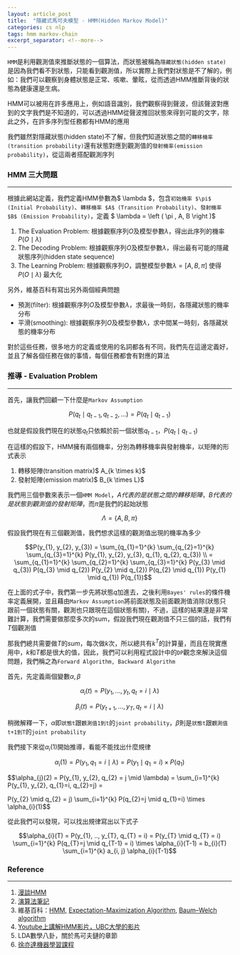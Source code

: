 ```yaml
---
layout: article_post
title:  "隱藏式馬可夫模型 - HMM(Hidden Markov Model)"
categories: cs nlp
tags: hmm markov-chain
excerpt_separator: <!--more-->
---
```


`HMM`是利用觀測值來推斷狀態的一個算法，而狀態被稱為`隱藏狀態(hidden state)`是因為我們看不到狀態，只能看到觀測值，所以實際上我們對狀態是不了解的，例如：我們可以觀察到身體狀態是正常、咳嗽、暈眩，從而透過HMM推斷背後的狀態為健康還是生病。

HMM可以被用在許多應用上，例如語音識別，我們觀察得到聲波，但該聲波對應到的文字我們是不知道的，可以透過HMM從聲波推回狀態來得到可能的文字，除此之外，在許多序列型任務都有HMM的應用

我們雖然對隱藏狀態(hidden state)不了解，但我們知道狀態之間的`轉移機率(transition probability)`還有狀態對應到觀測值的`發射機率(emission probability)`，從這兩者搭配觀測序列

<!--more-->

### HMM 三大問題
---
根據此網站定義，我們定義HMM參數為$ \lambda $，包含`初始機率 $\pi$ (Initial Probability)`、`轉移機率 $A$ (Transition Probability)`、`發射機率 $B$ (Emission Probability)`，定義 $ \lambda = \left ( \pi , A, B \right )$

1. The Evaluation Problem: 根據觀察序列$O$及模型參數$\lambda$，得出此序列的機率$P(O \mid \lambda)$
2. The Decoding Problem: 根據觀察序列$O$及模型參數$\lambda$，得出最有可能的隱藏狀態序列(hidden state sequence)
3. The Learning Problem: 根據觀察序列$O$，調整模型參數$\lambda = \left [ A, B, \pi \right ]$  使得 $P(O \mid \lambda)$ 最大化


另外，維基百科有寫出另外兩個經典問題

- 預測(filter): 根據觀察序列$O$及模型參數$\lambda$，求最後一時刻，各隱藏狀態的機率分布
- 平滑(smoothing): 根據觀察序列$O$及模型參數$\lambda$，求中間某一時刻，各隱藏狀態的機率分布

對於這些任務，很多地方的定義或使用的名詞都各有不同，我們先在這邊定義好，並且了解各個任務在做的事情，每個任務都會有對應的算法

### 推導 - Evaluation Problem
---
首先，讓我們回顧一下什麼是`Markov Assumption`

$$P(q_{t} \mid q_{t-1}, q_{t-2}, ...) = P(q_{t} \mid q_{t-1})$$

也就是假設我們現在的狀態$q_{t}$只依賴於前一個狀態$q_{t-1}$，$P(q_{t} \mid q_{t-1})$

在這樣的假設下，HMM擁有兩個機率，分別為轉移機率與發射機率，以矩陣的形式表示

1. 轉移矩陣(transition matrix)$ A_{k \times k}$
2. 發射矩陣(emission matrix)$ B_{k \times L}$

我們用三個參數來表示一個`HMM Model`，$A代表的是狀態之間的轉移矩陣，B代表的是狀態到觀測值的發射矩陣$，而$\pi$是我們的起始狀態

$$\Lambda = \{ A, B, \pi \}$$

假設我們現在有三個觀測值，我們想求這樣的觀測值出現的機率為多少

$$P(y_{1}, y_{2}, y_{3}) = \sum_{q_{1}=1}^{k} \sum_{q_{2}=1}^{k} \sum_{q_{3}=1}^{k} P(y_{1}, y_{2}, y_{3}, q_{1}, q_{2}, q_{3}) \\ = \sum_{q_{1}=1}^{k} \sum_{q_{2}=1}^{k} \sum_{q_{3}=1}^{k} P(y_{3} \mid q_{3}) P(q_{3} \mid q_{2}) P(y_{2} \mid q_{2}) P(q_{2} \mid q_{1}) P(y_{1} \mid q_{1}) P(q_{1})$$

在上面的式子中，我們第一步先將狀態$q$加進去，之後利用`Bayes' rules`的條件機率定義展開，並且藉由`Markov Assumption`將前面狀態及前面觀測值消除(狀態只跟前一個狀態有關，觀測也只跟現在這個狀態有關)，不過，這樣的結果還是非常難計算，我們需要做那麼多次的sum，假設我們現在觀測值不只三個的話，我們有$T$個觀測值

那我們總共需要做$T$的$sum$，每次做$k$次，所以總共有$k^{T}$的計算量，而且在現實應用中，$k$和$T$都是很大的值，因此，我們可以利用程式設計中的`DP`觀念來解決這個問題，我們稱之為`Forward Algorithm, Backward Algorithm`

首先，先定義兩個變數$\alpha , \beta$

$$\alpha_{i}(t) = P(y_{1}, ..., y_{t}, q_{t} = i \mid \lambda)$$

$$\beta_{i}(t) = P(y_{t+1}, ..., y_{T}, q_{t} = i \mid \lambda)$$

稍微解釋一下，$\alpha$即`狀態t`跟`觀測值1到t`的`joint probability`，$\beta$則是`狀態t`跟`觀測值t+1到T`的`joint probability`

我們接下來從$\alpha_{i}(1)$開始推導，看能不能找出什麼規律

$$\alpha_{i}(1) = P(y_{1}, q_{1} = i \mid \lambda) = P(y_{1} \mid q_{1} = i) \times P(q_{1})$$

$$\alpha_{j}(2) = P(y_{1}, y_{2}, q_{2} = j \mid \lambda) = \sum_{i=1}^{k} P(y_{1}, y_{2}, q_{1}=i, q_{2}=j) = 

P(y_{2} \mid q_{2} = j) \sum_{i=1}^{k} P(q_{2}=j \mid q_{1}=i) \times \alpha_{i}(1)$$

從此我們可以發現，可以找出規律寫出以下式子

$$\alpha_{i}(T) = P(y_{1}, .., y_{T}, q_{T} = i) = P(y_{T} \mid q_{T} = i) \sum_{i=1}^{k} P(q_{T}=j \mid q_{T-1} = i) \times \alpha_{i}(T-1) = b_{i}(T) \sum_{i=1}^{k} a_{i, j} \alpha_{i}(T-1)$$

### Reference
---
1. [漫談HMM](http://freemind.pluskid.org/machine-learning/hmm-definition/)
2. [演算法筆記](http://www.csie.ntnu.edu.tw/~u91029/HiddenMarkovModel.html)
3. 維基百科：[HMM](https://zh.wikipedia.org/wiki/隐马尔可夫模型), [Expectation-Maximization Algorithm](https://en.wikipedia.org/wiki/Expectation–maximization_algorithm), [Baum–Welch algorithm](https://en.wikipedia.org/wiki/Baum–Welch_algorithm)
4. [Youtube上講解HMM影片，UBC大學的影片](https://www.youtube.com/watch?v=jY2E6ExLxaw)
5. LDA數學八卦，關於馬可夫鏈的章節
6. [徐亦達機器學習課程](https://www.youtube.com/watch?v=Ji6KbkyNmk8)

